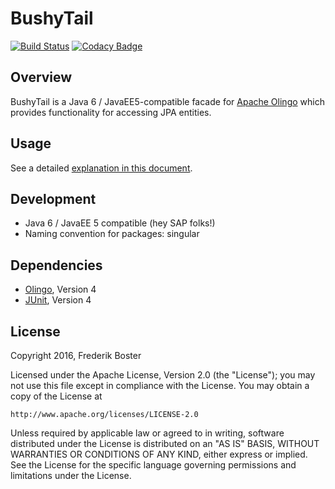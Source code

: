 # BushyTail

[![Build Status](https://travis-ci.org/Syquel/BushyTail.svg?branch=release%2Fv1.0)](https://travis-ci.org/Syquel/BushyTail)
[![Codacy Badge](https://api.codacy.com/project/badge/grade/388346a6fc6c4d4f943cef0fc7645929)](https://www.codacy.com/app/frederik-boster/BushyTail)

## Overview

BushyTail is a Java 6 / JavaEE5-compatible facade for [Apache Olingo](https://olingo.apache.org/) which provides functionality for accessing JPA entities.

## Usage

See a detailed [explanation in this document](docs/USAGE.md).

## Development

- Java 6 / JavaEE 5 compatible (hey SAP folks!)
- Naming convention for packages: singular

## Dependencies

- [Olingo](https://olingo.apache.org/doc/odata4/dependencies.html), Version 4
- [JUnit](http://junit.org/), Version 4

## License

Copyright 2016, Frederik Boster

Licensed under the Apache License, Version 2.0 (the "License");
you may not use this file except in compliance with the License.
You may obtain a copy of the License at

    http://www.apache.org/licenses/LICENSE-2.0

Unless required by applicable law or agreed to in writing, software
distributed under the License is distributed on an "AS IS" BASIS,
WITHOUT WARRANTIES OR CONDITIONS OF ANY KIND, either express or implied.
See the License for the specific language governing permissions and
limitations under the License.
